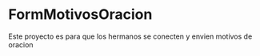 # FormMotivosOracion
Este proyecto es para que los hermanos se conecten y envien motivos de oracion
